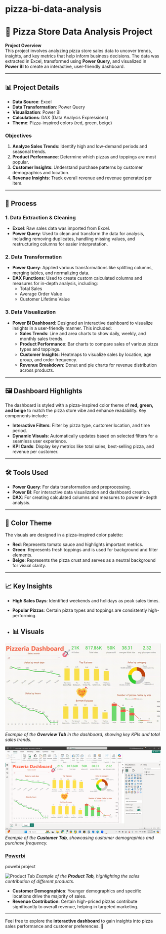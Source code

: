 # pizza-bi-data-analysis
# 🍕 Pizza Store Data Analysis Project

**Project Overview**  
This project involves analyzing pizza store sales data to uncover trends, insights, and key metrics that help inform business decisions. The data was extracted in Excel, transformed using **Power Query**, and visualized in **Power BI** to create an interactive, user-friendly dashboard.

---

## 📊 Project Details

- **Data Source**: Excel
- **Data Transformation**: Power Query
- **Visualization**: Power BI
- **Calculations**: DAX (Data Analysis Expressions)
- **Theme**: Pizza-inspired colors (red, green, beige)

### Objectives
1. **Analyze Sales Trends**: Identify high and low-demand periods and seasonal trends.
2. **Product Performance**: Determine which pizzas and toppings are most popular.
3. **Customer Insights**: Understand purchase patterns by customer demographics and location.
4. **Revenue Insights**: Track overall revenue and revenue generated per item.

---

## 🔧 Process

### 1. Data Extraction & Cleaning
   - **Excel**: Raw sales data was imported from Excel.
   - **Power Query**: Used to clean and transform the data for analysis, including removing duplicates, handling missing values, and restructuring columns for easier interpretation.

### 2. Data Transformation
   - **Power Query**: Applied various transformations like splitting columns, merging tables, and normalizing data.
   - **DAX Functions**: Used to create custom calculated columns and measures for in-depth analysis, including:
     - Total Sales
     - Average Order Value
     - Customer Lifetime Value

### 3. Data Visualization
   - **Power BI Dashboard**: Designed an interactive dashboard to visualize insights in a user-friendly manner. This included:
     - **Sales Trends**: Line and area charts to show daily, weekly, and monthly sales trends.
     - **Product Performance**: Bar charts to compare sales of various pizza types and toppings.
     - **Customer Insights**: Heatmaps to visualize sales by location, age group, and order frequency.
     - **Revenue Breakdown**: Donut and pie charts for revenue distribution across products.

---

## 🖼️ Dashboard Highlights

The dashboard is styled with a pizza-inspired color theme of **red, green, and beige** to match the pizza store vibe and enhance readability. Key components include:

- **Interactive Filters**: Filter by pizza type, customer location, and time period.
- **Dynamic Visuals**: Automatically updates based on selected filters for a seamless user experience.
- **KPI Cards**: Display key metrics like total sales, best-selling pizza, and revenue per customer.

---

## 🛠️ Tools Used

- **Power Query**: For data transformation and preprocessing.
- **Power BI**: For interactive data visualization and dashboard creation.
- **DAX**: For creating calculated columns and measures to power in-depth analysis.

---

## 🎨 Color Theme

The visuals are designed in a pizza-inspired color palette:

- **Red**: Represents tomato sauce and highlights important metrics.
- **Green**: Represents fresh toppings and is used for background and filter elements.
- **Beige**: Represents the pizza crust and serves as a neutral background for visual clarity.

---

## 📈 Key Insights

- **High Sales Days**: Identified weekends and holidays as peak sales times.
- **Popular Pizzas**: Certain pizza types and toppings are consistently high-performing.

- ## 📊 Visuals

![Overview Tab](PIZZAVIDEO.gif) <!-- Replace with actual image link -->
_Example of the **Overview Tab** in the dashboard, showing key KPIs and total sales trends._



![Customer Tab](pizza_proj_photo.png) <!-- Replace with actual image link -->
_Example of the **Customer Tab**, showcasing customer demographics and purchase frequency._

### [Powerbi](https://github.com/alshimaashaker/pizza-bi-data-analysis/blob/main/PIZZA_task.pbix)
powebi project

![Product Tab](https://image_link_product_tab.png) <!-- Replace with actual image link -->
_Example of the **Product Tab**, highlighting the sales contribution of different products._
- **Customer Demographics**: Younger demographics and specific locations drive the majority of sales.
- **Revenue Contribution**: Certain high-priced pizzas contribute significantly to overall revenue, helping in targeted marketing.

---

Feel free to explore the **interactive dashboard** to gain insights into pizza sales performance and customer preferences. 🍕
